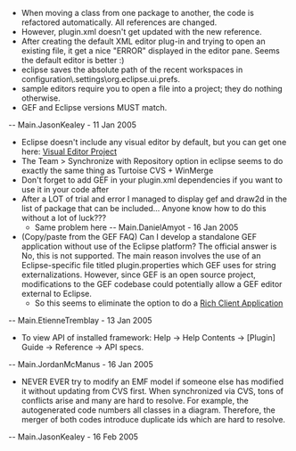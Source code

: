   - When moving a class from one package to another, the code is
    refactored automatically. All references are changed.
  - However, plugin.xml doesn't get updated with the new reference.
  - After creating the default XML editor plug-in and trying to open an
    existing file, it get a nice "ERROR" displayed in the editor pane.
    Seems the default editor is better :)
  - eclipse saves the absolute path of the recent workspaces in
    configuration\\.settings\\org.eclipse.ui.prefs.
  - sample editors require you to open a file into a project; they do
    nothing otherwise.
  - GEF and Eclipse versions MUST match.

\-- Main.JasonKealey - 11 Jan 2005

  - Eclipse doesn't include any visual editor by default, but you can
    get one here: [Visual Editor Project](http://www.eclipse.org/vep/)
  - The Team \> Synchronize with Repository option in eclipse seems to
    do exactly the same thing as Turtoise CVS + WinMerge
  - Don't forget to add GEF in your plugin.xml dependencies if you want
    to use it in your code after
  - After a LOT of trial and error I managed to display gef and draw2d
    in the list of package that can be included... Anyone know how to do
    this without a lot of luck???
      - Same problem here -- Main.DanielAmyot - 16 Jan 2005
  - (Copy/paste from the GEF FAQ) Can I develop a standalone GEF
    application without use of the Eclipse platform? The official answer
    is No, this is not supported. The main reason involves the use of an
    Eclipse-specific file titled plugin.properties which GEF uses for
    string externalizations. However, since GEF is an open source
    project, modifications to the GEF codebase could potentially allow a
    GEF editor external to Eclipse.
      - So this seems to eliminate the option to do a [Rich Client
        Application](http://www.eclipse.org/articles/Article-RCP-1/tutorial1.html)

\-- Main.EtienneTremblay - 13 Jan 2005

  - To view API of installed framework: Help -\> Help Contents -\>
    \[Plugin\] Guide -\> Reference -\> API specs.

\-- Main.JordanMcManus - 16 Jan 2005

  - NEVER EVER try to modify an EMF model if someone else has modified
    it without updating from CVS first. When synchronized via CVS, tons
    of conflicts arise and many are hard to resolve. For example, the
    autogenerated code numbers all classes in a diagram. Therefore, the
    merger of both codes introduce duplicate ids which are hard to
    resolve.

\-- Main.JasonKealey - 16 Feb 2005

